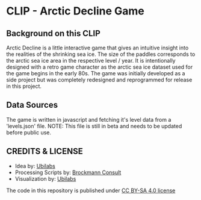 # CLIP - Arctic Decline Game

## Background on this CLIP

Arctic Decline is a little interactive game that gives an intuitive insight into the realities of the shrinking sea ice. The size of the paddles corresponds to the arctic sea ice area in the respective level / year. It is intentionally designed with a retro game character as the arctic sea ice dataset used for the game begins in the early 80s. The game was initially developed as a side project but was completely redesigned and reprogrammed for release in this project.

## Data Sources

The game is written in javascript and fetching it's level data from a 'levels.json' file. NOTE: This file is still in beta and needs to be updated before public use.

## CREDITS & LICENSE

- Idea by: [Ubilabs](https://www.ubilabs.com/)
- Processing Scripts by: [Brockmann Consult](https://www.brockmann-consult.de/)
- Visualization by: [Ubilabs](https://www.ubilabs.com/)

The code in this repository is published under [CC BY-SA 4.0 license](https://creativecommons.org/licenses/by-sa/4.0/)
